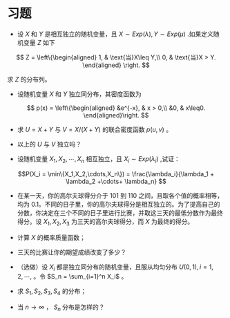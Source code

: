 # 习题

- 设 $X$ 和 $Y$ 是相互独立的随机变量，且 $X \sim Exp(\lambda),Y \sim Exp(\mu)$ .如果定义随机变量 $Z$ 如下

$$
Z = \left\{\begin{aligned}
1, & \text{当}X\leq Y,\\
0, & \text{当}X > Y.
\end{aligned}
\right.
$$

求 $Z$ 的分布列。
- 设随机变量 $X$ 和 $Y$ 独立同分布，其密度函数为

$$
p(x) = \left\{\begin{aligned}
&e^{-x}, & x > 0,\\
&0, & x\leq0.
\end{aligned}\right.
$$

- 求 $U = X + Y$ 与 $V = X/(X + Y)$ 的联合密度函数 $p(u,v)$ 。
- 以上的 $U$ 与 $V$ 独立吗？

- 设随机变量 $X_1,X_2,\cdots,X_n$ 相互独立，且 $X_i\sim Exp(\lambda_i)$ ,试证：

$$P(X_i = \min\{X_1,X_2,\cdots,X_n\}) = \frac{\lambda_i}{\lambda_1 + \lambda_2 +\cdots+ \lambda_n}
$$

- 在某一天，你的高尔夫球得分介于 101 到 110 之间，且取各个值的概率相等，均为 0.1。不同的日子里，你的高尔夫球得分是相互独立的。为了提高自己的分数，你决定在三个不同的日子里进行比赛，并取这三天的最低分数作为最终得分。设 $X_1,X_2,X_3$ 为三天的高尔夫球得分，而 $X$ 为最终的得分。

- 计算 $X$ 的概率质量函数；
- 三天的比赛让你的期望成绩改变了多少？

- （选做）设 $X_i$ 都是独立同分布的随机变量，且服从均匀分布 $U(0,1),i=1,2,\cdots,$ 。令 $S_n = \sum_{i=1}^n X_i$ 。

- 求 $S_1,S_2,S_3,S_4$ 的分布；
- 当 $n\rightarrow\infty$ ， $S_n$ 分布是怎样的？